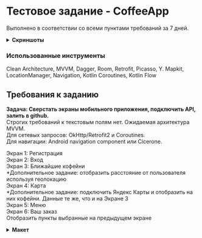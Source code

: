 # Тестовое задание - CoffeeApp

Выполнено в соответствии со всеми пунктами требований за 7 дней.

<details>
  <summary><b>Скриншоты</b></summary>
  
  | Регистрация | Вход | Ближайшие кофейни | Карта | Меню | Ваш заказ |
  | - | - | - | - | - | - |
  | ![alt text](https://github.com/lavdev4/CoffeeApp/assets/103329075/894cc58a-5f55-42cb-b821-1498f4517cb4) | ![alt text](https://github.com/lavdev4/CoffeeApp/assets/103329075/d6cb09cb-be7e-4120-adae-50b2d67c41d3) | ![alt text](https://github.com/lavdev4/CoffeeApp/assets/103329075/fd5cf0ec-c80f-495c-9940-8b0064b6cef1)  | ![alt text](https://github.com/lavdev4/CoffeeApp/assets/103329075/316285d5-14af-4707-b182-3ddf95d462bc) | ![alt text](https://github.com/lavdev4/CoffeeApp/assets/103329075/3df01fe6-dfcd-448b-a533-6320682fd77b) | ![alt text](https://github.com/lavdev4/CoffeeApp/assets/103329075/7890c41b-e196-4cdc-86c9-65a7662d9f41) |
</details>


### Использованные инструменты
Clean Architecture, MVVM, Dagger, Room, Retrofit, Picasso, Y. Mapkit, LocationManager, Navigation, Kotlin Coroutines, Kotlin Flow

## Требования к заданию
**Задача: Сверстать экраны мобильного приложения, подключить API, залить в github.**  
Строгих требований к текстовым полям нет. Ожидаемая архитектура MVVM.  
Для сетевых запросов: OkHttp/Retrofit2 и Coroutines.  
Для навигации: Android navigation component или Cicerone.  

Экран 1: Регистрация  
Экран 2: Вход  
Экран 3: Ближайшие кофейни  
*Дополнительное задание: отобразить расстояние от пользователя используя геолокацию  
Экран 4: Карта  
*Дополнительное задание: подключить Яндекс Карты и отобразить на них кофейни. Данные те же, что и на Экране 3  
Экран 5: Меню  
Экран 6: Ваш заказ  
Отобразить пункты выбранные на предыдущем экране

<details>
  <summary><b>Макет</b></summary>
  
  | Регистрация | Вход | Ближайшие кофейни | Карта | Меню | Ваш заказ |
  | - | - | - | - | - | - |
  | ![alt text](https://github.com/lavdev4/CoffeeApp/assets/103329075/13a1b9cd-2d8b-43c7-b557-5658e461be73) | ![alt text](https://github.com/lavdev4/CoffeeApp/assets/103329075/d9b76903-6d2b-4692-9206-d0cdfc99e023) | ![alt text](https://github.com/lavdev4/CoffeeApp/assets/103329075/72f751d8-43d3-4789-9512-6c499eaa5250)  | ![alt text](https://github.com/lavdev4/CoffeeApp/assets/103329075/8216e920-6411-4321-afb2-237356a30fb6) | ![alt text](https://github.com/lavdev4/CoffeeApp/assets/103329075/394d2790-5274-45ab-9f43-365a059bf6d9) | ![alt text](https://github.com/lavdev4/CoffeeApp/assets/103329075/6b8f96bd-067f-4021-9c24-a6a81ad52098) |
</details>
